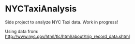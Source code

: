 # NYCTaxiAnalysis
Side project to analyze NYC Taxi data. Work in progress!

Using data from: http://www.nyc.gov/html/tlc/html/about/trip_record_data.shtml